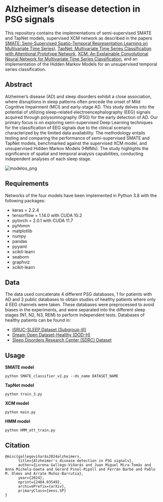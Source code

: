 # Alzheimer’s disease detection in PSG signals

This repository contains the implementations of semi-supervised SMATE and TapNet models, supervised XCM network 
as described in the papers [SMATE: Semi-Supervised Spatio-Temporal Representation Learning on Multivariate Time Series](https://www.jingweizuo.com/publication/SMATE_ICDM2021.pdf)), [TapNet: Multivariate Time Series Classification with Attentional Prototype Network](https://ojs.aaai.org/index.php/AAAI/article/view/6165), [XCM: An Explainable Convolutional Neural Network for Multivariate Time Series Classification](https://hal.inria.fr/hal-03469487/document), and an implementation of the Hidden Markov Models for an unsupervised temporal series classification. 

## Abstract 
Alzheimer’s disease (AD) and sleep disorders exhibit a close association, where disruptions in sleep patterns often precede the onset of Mild Cognitive Impairment (MCI) and early-stage AD. This study delves into the potential of utilizing sleep-related electroencephalography (EEG) signals acquired through polysomnography (PSG) for the early detection of AD. Our primary focus is on exploring semi-supervised Deep Learning techniques for the classification of EEG signals due to the clinical scenario characterized by the limited data availability. The methodology entails testing and comparing the performance of semi-supervised SMATE and TapNet models, benchmarked against the supervised XCM model, and unsupervised Hidden Markov Models (HMMs). The study highlights the significance of spatial and temporal analysis capabilities, conducting independent analyses of each sleep stage. 

![modelos_png](https://github.com/LorenaGallego/DL4ADpred/assets/149390061/179873bd-202e-4643-a3c8-f49d161fc968)


## Requirements
Networks of the four models have been implemented in Python 3.8 with the following packages:
* keras = 2.2.4
* tensorflow = 1.14.0 with CUDA 10.2
* pytorch = 2.0.1 with CUDA 11.7
* pyhhmm
* matplotlib
* numpy
* pandas
* pyyaml
* scikit-learn
* seaborn
* graphviz
* scikit-learn




## Data 
The data used concatenate 4 different PSG databases, 1 for patients with AD and 3 public databases to obtain studies of healthy patients where only 4 EEG channels were taken. These databases were preprocessed to avoid biases in the experiments, and were separated into the different sleep stages (N1, N2, N3, REM) to perform independent tests.
Databases of healthy patients can be found in: 
* [ISRUC-SLEEP Dataset (Subgroup-III)](https://doi.org/10.1016/j.cmpb.2015.10.013)
* [Dream Open Dataset-Healthy (DOD-H)](https://doi.org/10.1109/TNSRE.2020.3011181)
* [Sleep Disorders Research Center (SDRC) Dataset](https://doi.org/10.17632/3hx58k232n.4)


## Usage
**SMATE model**
```
python SMATE_classifier_v2.py --ds_name DATASET_NAME
```

**TapNet model**
```
python train_3.py
```

**XCM model**

```
python main.py
```

**HMM model**
```
python HMM_att_train.py
```


## Citation
```
@misc{gallegoviñarás2024alzheimers,
      title={Alzheimer's disease detection in PSG signals}, 
      author={Lorena Gallego-Viñarás and Juan Miguel Mira-Tomás and Anna Michela-Gaeta and Gerard Pinol-Ripoll and Ferrán Barbé and Pablo M. Olmos and Arrate Muñoz-Barrutia},
      year={2024},
      eprint={2404.03549},
      archivePrefix={arXiv},
      primaryClass={eess.SP}
}
```
